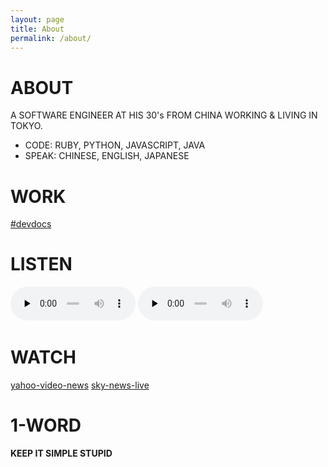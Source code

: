 ```yaml
---
layout: page
title: About
permalink: /about/
---
```


# ABOUT
A SOFTWARE ENGINEER AT HIS 30's FROM CHINA WORKING & LIVING IN TOKYO.
- CODE: RUBY, PYTHON, JAVASCRIPT, JAVA
- SPEAK: CHINESE, ENGLISH, JAPANESE

# WORK
[#devdocs](https://devdocs.io/)

# LISTEN
<audio id="bbclive" controls style="width:200px;" preload="none">
  <source src="http://bbcwssc.ic.llnwd.net/stream/bbcwssc_mp1_ws-eieuk">
  <source src="http://bbcwssc.ic.llnwd.net/stream/bbcwssc_mp1_ws-eieuk_backup">
</audio>
<audio controls style="width:200px;" preload="none">
  <source src="http://musicbird.leanstream.co/JCB068-MP3?args=tunein_02" type="audio/mpeg">
</audio>

# WATCH
[yahoo-video-news](https://headlines.yahoo.co.jp/videonews/)  [sky-news-live](https://www.youtube.com/watch?v=9Auq9mYxFEE)

# 1-WORD
<b>KEEP IT SIMPLE STUPID</b>
